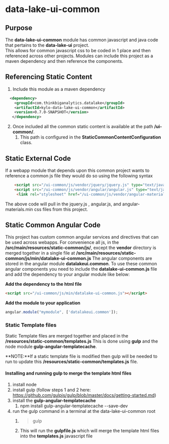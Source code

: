 data-lake-ui-common
===================

Purpose
------------
The **data-lake-ui-common** module has common javascript and java code that pertains to the **data-lake-ui** project.  
This allows for common javascript css to be coded in 1 place and then referenced across other projects.  Modules can include this project as a maven dependency and then reference the components.

Referencing Static Content
----------
1. Include this module as a maven dependency
```xml
  <dependency>
    <groupId>com.thinkbiganalytics.datalake</groupId>
    <artifactId>kylo-data-lake-ui-common</artifactId>
    <version>0.7.0-SNAPSHOT</version>
   </dependency>
```
2. Once included all the common static content is available at the path **/ui-common/**.  
	1. This path is configured in the **StaticCommonContentConfiguration** class.

Static External Code
-------------
If a webapp module that depends upon this common project wants to reference a common js file they would do so using the following syntax
```html
    <script src="/ui-common/js/vendor/jquery/jquery.js" type="text/javascript"></script>
    <script src="/ui-common/js/vendor/angular/angular.js" type="text/javascript"></script>
     <link rel="stylesheet" href="/ui-common/js/vendor/angular-material/angular-material.min.css"/>
```
 The above code will pull in the jquery.js , angular.js, and angular-materials.min css files from this project.

Static Common Angular Code
-----------
This project has custom common angular  services and directives that can be used across webapps.
For convenience all js, in the **/src/main/resources/static-common/js/**, except the **vendor** directory is merged together in a single file at **/src/main/resources/static-common/js/min/datalake-ui-common.js**
The angular components are stored in the angular module **datalakeui.common**.  To use these common angular components you need to include the **datalake-ui-common.js** file and add the dependency to your angular module like below:

**Add the dependency to the html file**
```html
<script src="/ui-common/js/min/datalake-ui-common.js"></script>
```
**Add the module to your application**
```javascript
angular.module("mymodule", ['datalakeui.common']);
```
### Static Template files
Static Template files are merged together and placed in the **/resources/static-common/templates.js**
This is done using **gulp** and the node module **gulp-angular-templatecache**. 

**NOTE:**If a static template file is modified then gulp will be needed to run to update this **/resources/static-common/templates.js** file.

#### Installing and running gulp to merge the template html files
1. install node  
2. install gulp  (follow steps 1 and 2 here: https://github.com/gulpjs/gulp/blob/master/docs/getting-started.md)
3. install the **gulp-angular-templatecache**
	1. npm install gulp-angular-templatecache --save-dev
4.  run the gulp command in a terminal at the data-lake-ui-common root
	1. > gulp
	1. This will run the **gulpfile.js** which will merge the template html files into the **templates.js** javascript file


